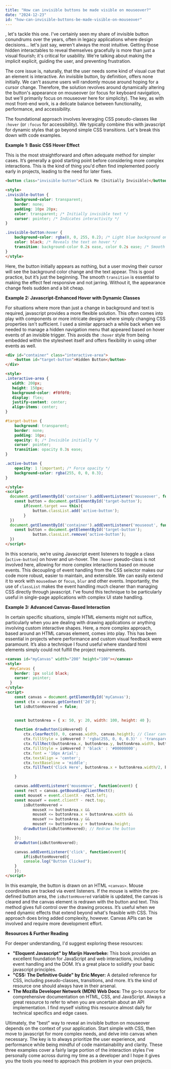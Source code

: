```yaml
---
title: "How can invisible buttons be made visible on mouseover?"
date: "2024-12-23"
id: "how-can-invisible-buttons-be-made-visible-on-mouseover"
---
```


, let's tackle this one. I've certainly seen my share of invisible button conundrums over the years, often in legacy applications where design decisions… let's just say, weren't always the most intuitive. Getting those hidden interactables to reveal themselves gracefully is more than just a visual flourish; it's critical for usability. We're talking about making the implicit explicit, guiding the user, and preventing frustration.

The core issue is, naturally, that the user needs some kind of visual cue that an element is interactive. An invisible button, by definition, offers none initially. We can't assume users will randomly mouse around hoping for a cursor change. Therefore, the solution revolves around dynamically altering the button's appearance on mouseover (or focus for keyboard navigation, but we'll primarily focus on mouseover here for simplicity). The key, as with most front-end work, is a delicate balance between functionality, performance, and accessibility.

The foundational approach involves leveraging CSS pseudo-classes like `:hover` (or `:focus` for accessibility). We typically combine this with javascript for dynamic styles that go beyond simple CSS transitions. Let's break this down with code examples.

**Example 1: Basic CSS Hover Effect**

This is the most straightforward and often adequate method for simpler cases. It’s generally a good starting point before considering more complex interactions. This is the kind of thing you'd often find implemented poorly early in projects, leading to the need for later fixes.

```html
<button class="invisible-button">Click Me (Initially Invisible)</button>

<style>
.invisible-button {
    background-color: transparent;
    border: none;
    padding: 10px 20px;
    color: transparent; /* Initially invisible text */
    cursor: pointer; /* Indicates interactivity */
}

.invisible-button:hover {
    background-color: rgba(0, 0, 255, 0.2); /* Light blue background on hover */
    color: black; /* Reveals the text on hover */
    transition: background-color 0.2s ease, color 0.2s ease; /* Smooth transitions */
}
</style>
```

Here, the button initially appears as nothing, but a user moving their cursor will see the background color change and the text appear. This is good practice, but it’s just the beginning. The smooth `transition` is essential to making the effect feel responsive and not jarring. Without it, the appearance change feels sudden and a bit cheap.

**Example 2: Javascript-Enhanced Hover with Dynamic Classes**

For situations where more than just a change in background and text is required, javascript provides a more flexible solution. This often comes into play with components or more intricate designs where simply changing CSS properties isn't sufficient. I used a similar approach a while back when we needed to manage a hidden navigation menu that appeared based on hover events of an invisible trigger. This avoids the `:hover` style from being embedded within the stylesheet itself and offers flexibility in using other events as well.

```html
<div id="container" class="interactive-area">
    <button id="target-button">Hidden Button</button>
</div>

<style>
.interactive-area {
   width: 200px;
   height: 150px;
   background-color: #f0f0f0;
   display: flex;
   justify-content: center;
   align-items: center;
}

#target-button {
    background: transparent;
    border: none;
    padding: 10px;
    opacity: 0; /* Invisible initially */
    cursor: pointer;
    transition: opacity 0.3s ease;
}

.active-button {
    opacity: 1 !important; /* Force opacity */
    background-color: rgba(255, 0, 0, 0.3);
}

</style>
<script>
  document.getElementById('container').addEventListener('mouseover', function(event){
    const button = document.getElementById('target-button');
        if(event.target === this){
            button.classList.add('active-button');
        }
  })
  document.getElementById('container').addEventListener('mouseout', function(){
    const button = document.getElementById('target-button');
            button.classList.remove('active-button');
  })
</script>
```

In this scenario, we’re using Javascript event listeners to toggle a class (`active-button`) on hover and un-hover. The `:hover` pseudo-class is not involved here, allowing for more complex interactions based on mouse events. This decoupling of event handling from the CSS selector makes our code more robust, easier to maintain, and extensible. We can easily extend it to work with `mousedown` or `focus`, `blur` and other events. Importantly, the use of `classList` makes the event handling much cleaner than managing CSS directly through javascript. I've found this technique to be particularly useful in single-page applications with complex UI state handling.

**Example 3: Advanced Canvas-Based Interaction**

In certain specific situations, simple HTML elements might not suffice, particularly when you are dealing with drawing applications or anything involving custom interactive shapes. Here, a more complex approach, based around an HTML canvas element, comes into play. This has been essential in projects where performance and custom visual feedback were paramount. It’s also a technique I found useful where standard html elements simply could not fulfill the project requirements.

```html
<canvas id="myCanvas" width="200" height="100"></canvas>
<style>
  #myCanvas {
    border: 1px solid black;
    cursor: pointer;
  }
</style>
<script>
    const canvas = document.getElementById('myCanvas');
    const ctx = canvas.getContext('2d');
    let isButtonHovered = false;


    const buttonArea = { x: 50, y: 20, width: 100, height: 40 };

    function drawButton(isHovered) {
        ctx.clearRect(0, 0, canvas.width, canvas.height); // Clear canvas
        ctx.fillStyle = isHovered ? 'rgba(255, 0, 0, 0.3)' : 'transparent'; // Highlight on hover
        ctx.fillRect(buttonArea.x, buttonArea.y, buttonArea.width, buttonArea.height);
        ctx.fillStyle = isHovered ? 'black' : '#00000000';
        ctx.font = '16px Arial';
        ctx.textAlign = 'center';
        ctx.textBaseline = 'middle';
        ctx.fillText('Click Here', buttonArea.x + buttonArea.width/2, buttonArea.y + buttonArea.height/2);

    }

    canvas.addEventListener('mousemove', function(event) {
    const rect = canvas.getBoundingClientRect();
    const mouseX = event.clientX - rect.left;
    const mouseY = event.clientY - rect.top;
        isButtonHovered =
            mouseX >= buttonArea.x &&
            mouseX <= buttonArea.x + buttonArea.width &&
            mouseY >= buttonArea.y &&
            mouseY <= buttonArea.y + buttonArea.height;
        drawButton(isButtonHovered); // Redraw the button

    });
    drawButton(isButtonHovered);

    canvas.addEventListener('click', function(event){
        if(isButtonHovered){
        console.log("Button Clicked");
    }
    });
</script>
```

In this example, the button is drawn on an HTML `<canvas>`. Mouse coordinates are tracked via event listeners. If the mouse is within the pre-defined button area, the `isButtonHovered` variable is updated, the canvas is cleared and the canvas element is redrawn with the button and text. This method gives full control over the drawing process. It’s useful when we need dynamic effects that extend beyond what's feasible with CSS. This approach does bring added complexity, however. Canvas APIs can be involved and require more development effort.

**Resources & Further Reading**

For deeper understanding, I'd suggest exploring these resources:

*   **"Eloquent Javascript" by Marijn Haverbeke:** This book provides an excellent foundation for JavaScript and web interactions, including event handling and the DOM. It’s a great place to solidify your basic javascript principles.
*   **"CSS: The Definitive Guide" by Eric Meyer:** A detailed reference for CSS, including pseudo-classes, transitions, and more. It’s the kind of resource one should always have in their arsenal.
*  **The Mozilla Developer Network (MDN) Web Docs:** The go-to source for comprehensive documentation on HTML, CSS, and JavaScript. Always a great resource to refer to when you are uncertain about an API implementation. I find myself visiting this resource almost daily for technical specifics and edge cases.

Ultimately, the "best" way to reveal an invisible button on mouseover depends on the context of your application. Start simple with CSS, then move to javascript for more complex needs, and delve into canvas when necessary. The key is to always prioritize the user experience, and performance while being mindful of code maintainability and clarity. These three examples cover a fairly large portion of the interaction styles I've personally come across during my time as a developer and I hope it gives you the tools you need to approach this problem in your own projects.
